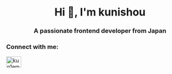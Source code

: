 <h1 align="center">Hi 👋, I'm kunishou</h1>
<h3 align="center">A passionate frontend developer from Japan</h3>

<h3 align="left">Connect with me:</h3>
<p align="left">
<a href="https://twitter.com/kun1em0n" target="blank"><img align="center" src="https://raw.githubusercontent.com/rahuldkjain/github-profile-readme-generator/master/src/images/icons/Social/twitter.svg" alt="kun1em0n" height="30" width="40" /></a>
</p>
